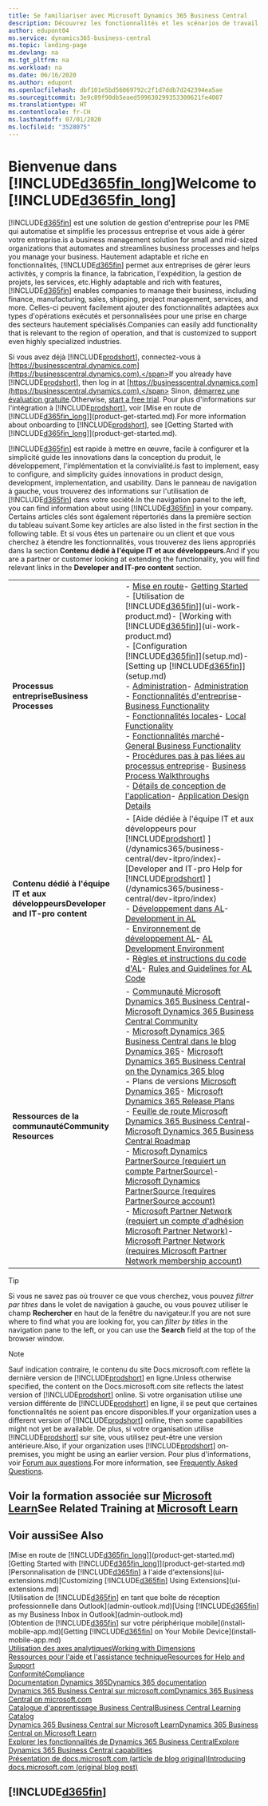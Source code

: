 ```yaml
---
title: Se familiariser avec Microsoft Dynamics 365 Business Central
description: Découvrez les fonctionnalités et les scénarios de travail dans Business Central, une solution de gestion d'entreprise pour les PME.
author: edupont04
ms.service: dynamics365-business-central
ms.topic: landing-page
ms.devlang: na
ms.tgt_pltfrm: na
ms.workload: na
ms.date: 06/16/2020
ms.author: edupont
ms.openlocfilehash: dbf101e5bd56069792c2f1d7ddb7d242394ea5ae
ms.sourcegitcommit: 3e9c89f90db5eaed599630299353300621fe4007
ms.translationtype: HT
ms.contentlocale: fr-CH
ms.lasthandoff: 07/01/2020
ms.locfileid: "3528075"
---
```

# <a name="welcome-to-d365fin_long"></a><span data-ttu-id="321fc-103">Bienvenue dans [!INCLUDE[d365fin_long](includes/d365fin_long_md.md)]</span><span class="sxs-lookup"><span data-stu-id="321fc-103">Welcome to [!INCLUDE[d365fin_long](includes/d365fin_long_md.md)]</span></span>

[!INCLUDE[d365fin](includes/d365fin_md.md)] <span data-ttu-id="321fc-104">est une solution de gestion d'entreprise pour les PME qui automatise et simplifie les processus entreprise et vous aide à gérer votre entreprise.</span><span class="sxs-lookup"><span data-stu-id="321fc-104">is a business management solution for small and mid-sized organizations that automates and streamlines business processes and helps you manage your business.</span></span> <span data-ttu-id="321fc-105">Hautement adaptable et riche en fonctionnalités, [!INCLUDE[d365fin](includes/d365fin_md.md)] permet aux entreprises de gérer leurs activités, y compris la finance, la fabrication, l'expédition, la gestion de projets, les services, etc.</span><span class="sxs-lookup"><span data-stu-id="321fc-105">Highly adaptable and rich with features, [!INCLUDE[d365fin](includes/d365fin_md.md)] enables companies to manage their business, including finance, manufacturing, sales, shipping, project management, services, and more.</span></span> <span data-ttu-id="321fc-106">Celles-ci peuvent facilement ajouter des fonctionnalités adaptées aux types d'opérations exécutés et personnalisées pour une prise en charge des secteurs hautement spécialisés.</span><span class="sxs-lookup"><span data-stu-id="321fc-106">Companies can easily add functionality that is relevant to the region of operation, and that is customized to support even highly specialized industries.</span></span>

<span data-ttu-id="321fc-107">Si vous avez déjà [!INCLUDE[prodshort](includes/prodshort.md)], connectez-vous à [https://businesscentral.dynamics.com](https://businesscentral.dynamics.com).</span><span class="sxs-lookup"><span data-stu-id="321fc-107">If you already have [!INCLUDE[prodshort](includes/prodshort.md)], then log in at [https://businesscentral.dynamics.com](https://businesscentral.dynamics.com).</span></span> <span data-ttu-id="321fc-108">Sinon, [démarrez une évaluation gratuite](https://go.microsoft.com/fwlink/?linkid=847861).</span><span class="sxs-lookup"><span data-stu-id="321fc-108">Otherwise, [start a free trial](https://go.microsoft.com/fwlink/?linkid=847861).</span></span> <span data-ttu-id="321fc-109">Pour plus d'informations sur l'intégration à [!INCLUDE[prodshort](includes/prodshort.md)], voir [Mise en route de [!INCLUDE[d365fin_long](includes/d365fin_long_md.md)]](product-get-started.md).</span><span class="sxs-lookup"><span data-stu-id="321fc-109">For more information about onboarding to [!INCLUDE[prodshort](includes/prodshort.md)], see [Getting Started with [!INCLUDE[d365fin_long](includes/d365fin_long_md.md)]](product-get-started.md).</span></span>  

[!INCLUDE[d365fin](includes/d365fin_md.md)] <span data-ttu-id="321fc-110">est rapide à mettre en œuvre, facile à configurer et la simplicité guide les innovations dans la conception du produit, le développement, l'implémentation et la convivialité.</span><span class="sxs-lookup"><span data-stu-id="321fc-110">is fast to implement, easy to configure, and simplicity guides innovations in product design, development, implementation, and usability.</span></span> <span data-ttu-id="321fc-111">Dans le panneau de navigation à gauche, vous trouverez des informations sur l'utilisation de [!INCLUDE[d365fin](includes/d365fin_md.md)] dans votre société.</span><span class="sxs-lookup"><span data-stu-id="321fc-111">In the navigation panel to the left, you can find information about using [!INCLUDE[d365fin](includes/d365fin_md.md)] in your company.</span></span> <span data-ttu-id="321fc-112">Certains articles clés sont également répertoriés dans la première section du tableau suivant.</span><span class="sxs-lookup"><span data-stu-id="321fc-112">Some key articles are also listed in the first section in the following table.</span></span> <span data-ttu-id="321fc-113">Et si vous êtes un partenaire ou un client et que vous cherchez à étendre les fonctionnalités, vous trouverez des liens appropriés dans la section **Contenu dédié à l'équipe IT et aux développeurs**.</span><span class="sxs-lookup"><span data-stu-id="321fc-113">And if you are a partner or customer looking at extending the functionality, you will find relevant links in the **Developer and IT-pro content** section.</span></span>  

|||  
|-|-|  
|<span data-ttu-id="321fc-114">**Processus entreprise**</span><span class="sxs-lookup"><span data-stu-id="321fc-114">**Business Processes**</span></span>|<span data-ttu-id="321fc-115">-   [Mise en route](product-get-started.md)</span><span class="sxs-lookup"><span data-stu-id="321fc-115">-   [Getting Started](product-get-started.md)</span></span><br /><span data-ttu-id="321fc-116">-   [Utilisation de [!INCLUDE[d365fin](includes/d365fin_md.md)]](ui-work-product.md)</span><span class="sxs-lookup"><span data-stu-id="321fc-116">-   [Working with [!INCLUDE[d365fin](includes/d365fin_md.md)]](ui-work-product.md)</span></span><br /><span data-ttu-id="321fc-117">-   [Configuration [!INCLUDE[d365fin](includes/d365fin_md.md)]](setup.md)</span><span class="sxs-lookup"><span data-stu-id="321fc-117">-   [Setting up [!INCLUDE[d365fin](includes/d365fin_md.md)]](setup.md)</span></span><br /><span data-ttu-id="321fc-118">-   [Administration](admin-setup-and-administration.md)</span><span class="sxs-lookup"><span data-stu-id="321fc-118">-   [Administration](admin-setup-and-administration.md)</span></span><br /><span data-ttu-id="321fc-119">-   [Fonctionnalités d'entreprise](across-business-functionality.md)</span><span class="sxs-lookup"><span data-stu-id="321fc-119">-   [Business Functionality](across-business-functionality.md)</span></span><br /><span data-ttu-id="321fc-120">-   [Fonctionnalités locales](LocalFunctionality/Austria/austria-local-functionality.md)</span><span class="sxs-lookup"><span data-stu-id="321fc-120">-   [Local Functionality](LocalFunctionality/Austria/austria-local-functionality.md)</span></span><br /><span data-ttu-id="321fc-121">-   [Fonctionnalités marché](ui-across-business-areas.md)</span><span class="sxs-lookup"><span data-stu-id="321fc-121">-   [General Business Functionality](ui-across-business-areas.md)</span></span><br /><span data-ttu-id="321fc-122">-   [Procédures pas à pas liées au processus entreprise](walkthrough-business-process-walkthroughs.md)</span><span class="sxs-lookup"><span data-stu-id="321fc-122">-   [Business Process Walkthroughs](walkthrough-business-process-walkthroughs.md)</span></span><br /><span data-ttu-id="321fc-123">-   [Détails de conception de l'application](design-details-application-design.md)</span><span class="sxs-lookup"><span data-stu-id="321fc-123">-   [Application Design Details](design-details-application-design.md)</span></span>|  
|<span data-ttu-id="321fc-124">**Contenu dédié à l'équipe IT et aux développeurs**</span><span class="sxs-lookup"><span data-stu-id="321fc-124">**Developer and IT-pro content**</span></span>|<span data-ttu-id="321fc-125">-   [Aide dédiée à l'équipe IT et aux développeurs pour [!INCLUDE[prodshort](includes/prodshort.md)] ](/dynamics365/business-central/dev-itpro/index)</span><span class="sxs-lookup"><span data-stu-id="321fc-125">-   [Developer and IT-pro Help for [!INCLUDE[prodshort](includes/prodshort.md)] ](/dynamics365/business-central/dev-itpro/index)</span></span><br /><span data-ttu-id="321fc-126">-   [Développement dans AL](/dynamics365/business-central/dev-itpro/developer/devenv-dev-overview)</span><span class="sxs-lookup"><span data-stu-id="321fc-126">-   [Development in AL](/dynamics365/business-central/dev-itpro/developer/devenv-dev-overview)</span></span><br /><span data-ttu-id="321fc-127">-   [Environnement de développement AL](/dynamics365/business-central/dev-itpro/developer/devenv-reference-overview)</span><span class="sxs-lookup"><span data-stu-id="321fc-127">-   [AL Development Environment](/dynamics365/business-central/dev-itpro/developer/devenv-reference-overview)</span></span><br /><span data-ttu-id="321fc-128">-   [Règles et instructions du code d'AL](/dynamics365/business-central/dev-itpro/compliance/apptest-overview)</span><span class="sxs-lookup"><span data-stu-id="321fc-128">-   [Rules and Guidelines for AL Code](/dynamics365/business-central/dev-itpro/compliance/apptest-overview)</span></span>|  
|<span data-ttu-id="321fc-129">**Ressources de la communauté**</span><span class="sxs-lookup"><span data-stu-id="321fc-129">**Community Resources**</span></span>|<span data-ttu-id="321fc-130">-   [Communauté Microsoft Dynamics 365 Business Central](https://community.dynamics.com/business)</span><span class="sxs-lookup"><span data-stu-id="321fc-130">-   [Microsoft Dynamics 365 Business Central Community](https://community.dynamics.com/business)</span></span><br /><span data-ttu-id="321fc-131">-   [Microsoft Dynamics 365 Business Central dans le blog Dynamics 365](https://cloudblogs.microsoft.com/dynamics365/it/product/business-central/)</span><span class="sxs-lookup"><span data-stu-id="321fc-131">-   [Microsoft Dynamics 365 Business Central on the Dynamics 365 blog](https://cloudblogs.microsoft.com/dynamics365/it/product/business-central/)</span></span><br /><span data-ttu-id="321fc-132">-   Plans de versions [Microsoft Dynamics 365](https://go.microsoft.com/fwlink/?linkid=2047422)</span><span class="sxs-lookup"><span data-stu-id="321fc-132">-   [Microsoft Dynamics 365 Release Plans](https://go.microsoft.com/fwlink/?linkid=2047422)</span></span><br /><span data-ttu-id="321fc-133">-   [Feuille de route Microsoft Dynamics 365 Business Central](https://dynamics.microsoft.com/roadmap/business-central/)</span><span class="sxs-lookup"><span data-stu-id="321fc-133">-   [Microsoft Dynamics 365 Business Central Roadmap](https://dynamics.microsoft.com/roadmap/business-central/)</span></span><br /><span data-ttu-id="321fc-134">-   [Microsoft Dynamics PartnerSource \(requiert un compte PartnerSource\)](https://mbs.microsoft.com/partnersource)</span><span class="sxs-lookup"><span data-stu-id="321fc-134">-   [Microsoft Dynamics PartnerSource \(requires PartnerSource account\)](https://mbs.microsoft.com/partnersource)</span></span><br /><span data-ttu-id="321fc-135">-   [Microsoft Partner Network \(requiert un compte d'adhésion Microsoft Partner Network\)](https://mspartner.microsoft.com/en/us/windows/index.aspx)</span><span class="sxs-lookup"><span data-stu-id="321fc-135">-   [Microsoft Partner Network \(requires Microsoft Partner Network membership account\)](https://mspartner.microsoft.com/en/us/windows/index.aspx)</span></span>|  

> [!TIP]
> <span data-ttu-id="321fc-136">Si vous ne savez pas où trouver ce que vous cherchez, vous pouvez *filtrer par titres* dans le volet de navigation à gauche, ou vous pouvez utiliser le champ **Rechercher** en haut de la fenêtre du navigateur.</span><span class="sxs-lookup"><span data-stu-id="321fc-136">If you are not sure where to find what you are looking for, you can *filter by titles* in the navigation pane to the left, or you can use the **Search** field at the top of the browser window.</span></span>

> [!NOTE]
> <span data-ttu-id="321fc-137">Sauf indication contraire, le contenu du site Docs.microsoft.com reflète la dernière version de [!INCLUDE[prodshort](includes/prodshort.md)] en ligne.</span><span class="sxs-lookup"><span data-stu-id="321fc-137">Unless otherwise specified, the content on the Docs.microsoft.com site reflects the latest version of [!INCLUDE[prodshort](includes/prodshort.md)] online.</span></span> <span data-ttu-id="321fc-138">Si votre organisation utilise une version différente de [!INCLUDE[prodshort](includes/prodshort.md)] en ligne, il se peut que certaines fonctionnalités ne soient pas encore disponibles.</span><span class="sxs-lookup"><span data-stu-id="321fc-138">If your organization uses a different version of [!INCLUDE[prodshort](includes/prodshort.md)] online, then some capabilities might not yet be available.</span></span> <span data-ttu-id="321fc-139">De plus, si votre organisation utilise [!INCLUDE[prodshort](includes/prodshort.md)] sur site, vous utilisez peut-être une version antérieure.</span><span class="sxs-lookup"><span data-stu-id="321fc-139">Also, if your organization uses [!INCLUDE[prodshort](includes/prodshort.md)] on-premises, you might be using an earlier version.</span></span> <span data-ttu-id="321fc-140">Pour plus d'informations, voir [Forum aux questions](across-faq.md).</span><span class="sxs-lookup"><span data-stu-id="321fc-140">For more information, see [Frequently Asked Questions](across-faq.md).</span></span>

## <a name="see-related-training-at-microsoft-learn"></a><span data-ttu-id="321fc-141">Voir la formation associée sur [Microsoft Learn](/learn/browse/?products=dynamics-business-central)</span><span class="sxs-lookup"><span data-stu-id="321fc-141">See Related Training at [Microsoft Learn](/learn/browse/?products=dynamics-business-central)</span></span>

## <a name="see-also"></a><span data-ttu-id="321fc-142">Voir aussi</span><span class="sxs-lookup"><span data-stu-id="321fc-142">See Also</span></span>

<span data-ttu-id="321fc-143">[Mise en route de [!INCLUDE[d365fin_long](includes/d365fin_long_md.md)]](product-get-started.md)</span><span class="sxs-lookup"><span data-stu-id="321fc-143">[Getting Started with [!INCLUDE[d365fin_long](includes/d365fin_long_md.md)]](product-get-started.md)</span></span>  
<span data-ttu-id="321fc-144">[Personnalisation de [!INCLUDE[d365fin](includes/d365fin_md.md)] à l'aide d'extensions](ui-extensions.md)</span><span class="sxs-lookup"><span data-stu-id="321fc-144">[Customizing [!INCLUDE[d365fin](includes/d365fin_md.md)] Using Extensions](ui-extensions.md)</span></span>  
<span data-ttu-id="321fc-145">[Utilisation de [!INCLUDE[d365fin](includes/d365fin_md.md)] en tant que boîte de réception professionnelle dans Outlook](admin-outlook.md)</span><span class="sxs-lookup"><span data-stu-id="321fc-145">[Using [!INCLUDE[d365fin](includes/d365fin_md.md)] as my Business Inbox in Outlook](admin-outlook.md)</span></span>  
<span data-ttu-id="321fc-146">[Obtention de [!INCLUDE[d365fin](includes/d365fin_md.md)] sur votre périphérique mobile](install-mobile-app.md)</span><span class="sxs-lookup"><span data-stu-id="321fc-146">[Getting [!INCLUDE[d365fin](includes/d365fin_md.md)] on Your Mobile Device](install-mobile-app.md)</span></span>  
[<span data-ttu-id="321fc-147">Utilisation des axes analytiques</span><span class="sxs-lookup"><span data-stu-id="321fc-147">Working with Dimensions</span></span>](finance-dimensions.md)  
[<span data-ttu-id="321fc-148">Ressources pour l'aide et l'assistance technique</span><span class="sxs-lookup"><span data-stu-id="321fc-148">Resources for Help and Support</span></span>](product-help-and-support.md)  
[<span data-ttu-id="321fc-149">Conformité</span><span class="sxs-lookup"><span data-stu-id="321fc-149">Compliance</span></span>](compliance/compliance-overview.md)  
[<span data-ttu-id="321fc-150">Documentation Dynamics 365</span><span class="sxs-lookup"><span data-stu-id="321fc-150">Dynamics 365 documentation</span></span>](/dynamics365/)  
[<span data-ttu-id="321fc-151">Dynamics 365 Business Central sur microsoft.com</span><span class="sxs-lookup"><span data-stu-id="321fc-151">Dynamics 365 Business Central on microsoft.com</span></span>](https://dynamics.microsoft.com/business-central/overview/)  
[<span data-ttu-id="321fc-152">Catalogue d'apprentissage Business Central</span><span class="sxs-lookup"><span data-stu-id="321fc-152">Business Central Learning Catalog</span></span>](readiness/readiness-learning-catalog.md)  
[<span data-ttu-id="321fc-153">Dynamics 365 Business Central sur Microsoft Learn</span><span class="sxs-lookup"><span data-stu-id="321fc-153">Dynamics 365 Business Central on Microsoft Learn</span></span>](/learn/browse/?products=dynamics-business-central)  
[<span data-ttu-id="321fc-154">Explorer les fonctionnalités de Dynamics 365 Business Central</span><span class="sxs-lookup"><span data-stu-id="321fc-154">Explore Dynamics 365 Business Central capabilities</span></span>](https://dynamics.microsoft.com/business-central/capabilities/)  
[<span data-ttu-id="321fc-155">Présentation de docs.microsoft.com (article de blog original)</span><span class="sxs-lookup"><span data-stu-id="321fc-155">Introducing docs.microsoft.com (original blog post)</span></span>](https://docs.microsoft.com/teamblog/introducing-docs-microsoft-com)  

## [!INCLUDE[d365fin](includes/free_trial_md.md)]
